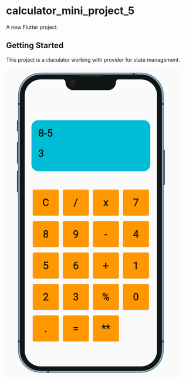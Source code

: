 # calculator_mini_project_5

A new Flutter project.

## Getting Started

This project is a claculator working with provider for state management.

![Calculator app](https://github.com/maqamylee0/calculator_mini_project_5/blob/master/lib/assets/calc_mini5.png)
